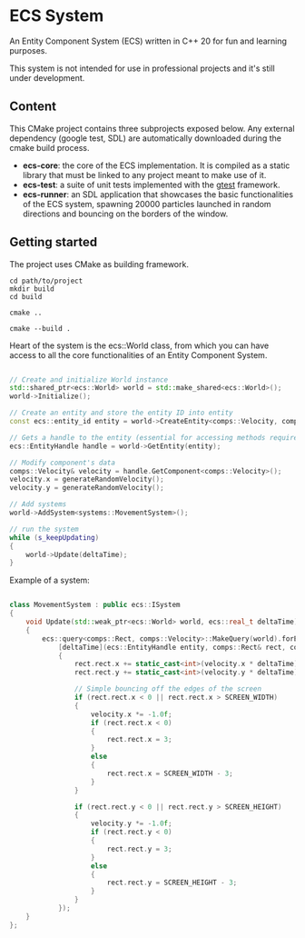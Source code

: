 # ECS System

An Entity Component System (ECS) written in C++ 20 for fun and learning purposes. 

This system is not intended for use in professional projects and it's still under development. 

## Content

This CMake project contains three subprojects exposed below. Any external dependency (google test, SDL) are automatically downloaded during the cmake build process.

- **ecs-core**: the core of the ECS implementation. It is compiled as a static library that must be linked to any project meant to make use of it.
- **ecs-test**: a suite of unit tests implemented with the [gtest](https://github.com/google/googletest) framework. 
- **ecs-runner**: an SDL application that showcases the basic functionalities of the ECS system, spawning 20000 particles launched in random directions and bouncing on the borders of the window.

## Getting started

The project uses CMake as building framework. 

```
cd path/to/project
mkdir build
cd build

cmake ..

cmake --build .
```

Heart of the system is the ecs::World class, from which you can have access to all the core functionalities of an Entity Component System.

```cpp

// Create and initialize World instance
std::shared_ptr<ecs::World> world = std::make_shared<ecs::World>();
world->Initialize();

// Create an entity and store the entity ID into entity
const ecs::entity_id entity = world->CreateEntity<comps::Velocity, comps::Rect, comps::Color>();

// Gets a handle to the entity (essential for accessing methods required for components manipulation)
ecs::EntityHandle handle = world->GetEntity(entity);

// Modify component's data
comps::Velocity& velocity = handle.GetComponent<comps::Velocity>();
velocity.x = generateRandomVelocity();
velocity.y = generateRandomVelocity();

// Add systems
world->AddSystem<systems::MovementSystem>();

// run the system
while (s_keepUpdating)
{
	world->Update(deltaTime);
}

```

Example of a system:

```cpp

class MovementSystem : public ecs::ISystem 
{
	void Update(std::weak_ptr<ecs::World> world, ecs::real_t deltaTime) override
	{
		ecs::query<comps::Rect, comps::Velocity>::MakeQuery(world).forEach(
			[deltaTime](ecs::EntityHandle entity, comps::Rect& rect, comps::Velocity& velocity)
			{
				rect.rect.x += static_cast<int>(velocity.x * deltaTime);
				rect.rect.y += static_cast<int>(velocity.y * deltaTime);

				// Simple bouncing off the edges of the screen
				if (rect.rect.x < 0 || rect.rect.x > SCREEN_WIDTH)
				{
					velocity.x *= -1.0f;
					if (rect.rect.x < 0)
					{
						rect.rect.x = 3;
					}
					else
					{
						rect.rect.x = SCREEN_WIDTH - 3;
					}
				}

				if (rect.rect.y < 0 || rect.rect.y > SCREEN_HEIGHT)
				{
					velocity.y *= -1.0f;
					if (rect.rect.y < 0)
					{
						rect.rect.y = 3;
					}
					else
					{
						rect.rect.y = SCREEN_HEIGHT - 3;
					}
				}
			});
	}
};

```
